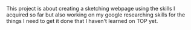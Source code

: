 This project is about creating a sketching webpage using the skills I acquired so far but also working on my google researching skills for the things I need to get it done that I haven't learned on TOP yet. 